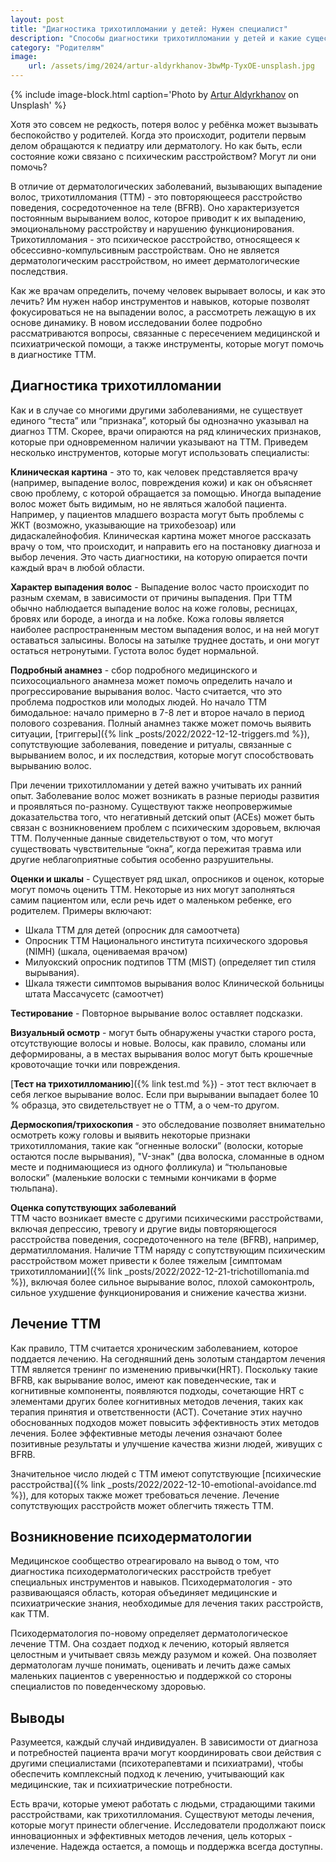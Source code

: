 ```yaml
---
layout: post
title: "Диагностика трихотилломании у детей: Нужен специалист"
description: "Способы диагностики трихотилломании у детей и какие существуют способы лечения трихотилломании у детей."
category: "Родителям"
image:
    url: /assets/img/2024/artur-aldyrkhanov-3bwMp-TyxOE-unsplash.jpg
---
```


{% include image-block.html
caption='Photo by <a href="https://unsplash.com/@aldyrkhanov" rel="nofollow">Artur Aldyrkhanov</a> on Unsplash'
%}

Хотя это совсем не редкость, потеря волос у ребёнка может вызывать беспокойство у родителей.  Когда это происходит, 
родители первым делом обращаются к педиатру или дерматологу. Но как быть, если состояние кожи связано с психическим расстройством? Могут ли они помочь?

В отличие от дерматологических заболеваний, вызывающих выпадение волос, трихотилломания (ТТМ) - это повторяющееся расстройство
поведения, сосредоточенное на теле (BFRB). Оно характеризуется постоянным вырыванием волос, которое приводит к их выпадению, 
эмоциональному расстройству и нарушению функционирования. Трихотилломания - это психическое расстройство, относящееся к обсессивно-компульсивным расстройствам. 
Оно не является дерматологическим расстройством, но имеет дерматологические последствия.

Как же врачам определить, почему человек вырывает волосы, и как это лечить? Им нужен набор инструментов и навыков, которые 
позволят фокусироваться не на выпадении волос, а рассмотреть лежащую в их основе динамику. В новом исследовании более 
подробно рассматриваются вопросы, связанные с пересечением медицинской и психиатрической помощи, а также инструменты, которые могут помочь в диагностике ТТМ.

## Диагностика трихотилломании

Как и в случае со многими другими заболеваниями, не существует единого “теста” или “признака”, который бы однозначно 
указывал на диагноз ТТМ. Скорее, врачи опираются на ряд клинических признаков, которые при одновременном наличии 
указывают на ТТМ. Приведем несколько инструментов, которые могут использовать специалисты:

**Клиническая картина** - это то, как человек представляется врачу (например, выпадение волос, повреждения кожи) и как он объясняет 
свою проблему, с которой обращается за помощью. Иногда выпадение волос может быть видимым, но не являться жалобой пациента. 
Например, у пациентов младшего возраста могут быть проблемы с ЖКТ (возможно, указывающие на трихобезоар) или дидаскалейнофобия. 
Клиническая картина может многое рассказать врачу о том, что происходит, и направить его на постановку диагноза и 
выбор лечения. Это часть диагностики, на которую опирается почти каждый врач в любой области.

**Характер выпадения волос** - Выпадение волос часто происходит по разным схемам, в зависимости от причины выпадения. 
При ТТМ обычно наблюдается выпадение волос на коже головы, ресницах, бровях или бороде, а иногда и на лобке.
Кожа головы является наиболее распространенным местом выпадения волос, и на ней могут оставаться залысины. 
Волосы на затылке труднее достать, и они могут остаться нетронутыми. Густота волос будет нормальной.

**Подробный анамнез** - сбор подробного медицинского и психосоциального анамнеза может помочь определить начало и 
прогрессирование вырывания волос. Часто считается, что это проблема подростков или молодых людей. 
Но начало ТТМ бимодальное: начало примерно в 7-8 лет и второе начало в период полового созревания. Полный 
анамнез также может помочь выявить ситуации, [триггеры]({% link _posts/2022/2022-12-12-triggers.md %}), сопутствующие заболевания, поведение и ритуалы, связанные 
с вырыванием волос, и их последствия, которые могут способствовать вырыванию волос.

При лечении трихотилломании у детей важно учитывать их ранний опыт. Заболевание волос может возникать в разные периоды развития 
и проявляться по-разному. Существуют также неопровержимые доказательства того, что негативный детский опыт (ACEs) 
может быть связан с возникновением проблем с психическим здоровьем, включая ТТМ. Полученные данные свидетельствуют 
о том, что могут существовать чувствительные “окна”, когда пережитая травма или другие неблагоприятные события особенно разрушительны.

**Оценки и шкалы** - Существует ряд шкал, опросников и оценок, которые могут помочь оценить ТТМ. Некоторые из них 
могут заполняться самим пациентом или, если речь идет о маленьком ребенке, его родителем. Примеры включают:

- Шкала ТТМ для детей (опросник для самоотчета)
- Опросник ТТМ Национального института психического здоровья (NIMH) (шкала, оцениваемая врачом)
- Милуокский опросник подтипов ТТМ (MIST) (определяет тип стиля вырывания).
- Шкала тяжести симптомов вырывания волос Клинической больницы штата Массачусетс (самоотчет)

**Тестирование** - Повторное вырывание волос оставляет подсказки.

**Визуальный осмотр** - могут быть обнаружены участки старого роста, отсутствующие волосы и новые. Волосы, как правило, 
сломаны или деформированы, а в местах вырывания волос могут быть крошечные кровоточащие точки или повреждения.

[**Тест на трихотилломанию**]({% link test.md %}) - этот тест включает в себя легкое вырывание волос. Если при вырывании выпадает 
более 10 % образца, это свидетельствует не о ТТМ, а о чем-то другом.

**Дермоскопия/трихоскопия** - это обследование позволяет внимательно осмотреть кожу головы и выявить некоторые признаки
трихотилломания, такие как “огненные волоски” (волоски, которые остаются после вырывания), "V-знак" (два волоска, сломанные в одном месте 
и поднимающиеся из одного фолликула) и “тюльпановые волоски” (маленькие волоски с темными кончиками в форме тюльпана).

**Оценка сопутствующих заболеваний**  
ТТМ часто возникает вместе с другими психическими расстройствами, включая депрессию, тревогу и другие виды повторяющегося 
расстройства поведения, сосредоточенного на теле (BFRB), например, дерматилломания. Наличие ТТМ наряду с сопутствующим 
психическим расстройством может привести к более тяжелым [симптомам трихотилломании]({% link _posts/2022/2022-12-21-trichotillomania.md %}),
включая более сильное вырывание волос, плохой самоконтроль, сильное ухудшение функционирования и снижение качества жизни.

## Лечение ТТМ

Как правило, ТТМ считается хроническим заболеванием, которое поддается лечению. На сегодняшний день золотым стандартом лечения 
ТТМ является тренинг по изменению привычки(HRT). Поскольку такие BFRB, как вырывание волос, имеют как поведенческие, так 
и когнитивные компоненты, появляются подходы, сочетающие HRT с элементами других более когнитивных методов лечения, таких 
как терапия принятия и ответственности (ACT). Сочетание этих научно обоснованных подходов может повысить эффективность
этих методов лечения. Более эффективные методы лечения означают более позитивные результаты и улучшение качества жизни людей, живущих с BFRB.

Значительное число людей с ТТМ имеют сопутствующие [психические расстройства]({% link _posts/2022/2022-12-10-emotional-avoidance.md %}), для которых также может требоваться лечение. 
Лечение сопутствующих расстройств может облегчить тяжесть ТТМ.

## Возникновение психодерматологии

Медицинское сообщество отреагировало на вывод о том, что диагностика психодерматологических расстройств требует 
специальных инструментов и навыков. Психодерматология - это развивающаяся область, которая объединяет медицинские 
и психиатрические знания, необходимые для лечения таких расстройств, как ТТМ.

Психодерматология по-новому определяет дерматологическое лечение ТТМ. Она создает подход к лечению, который является 
целостным и учитывает связь между разумом и кожей. Она позволяет дерматологам лучше понимать, оценивать и лечить даже 
самых маленьких пациентов с уверенностью и поддержкой со стороны специалистов по поведенческому здоровью.

## Выводы

Разумеется, каждый случай индивидуален. В зависимости от диагноза и потребностей пациента врачи могут координировать свои 
действия с другими специалистами (психотерапевтами и психиатрами), чтобы обеспечить комплексный подход к лечению, 
учитывающий как медицинские, так и психиатрические потребности.

Есть врачи, которые умеют работать с людьми, страдающими такими расстройствами, как трихотилломания. Существуют методы лечения, 
которые могут принести облегчение. Исследователи продолжают поиск инновационных и эффективных методов лечения, цель 
которых - излечение. Надежда остается, а помощь и поддержка всегда доступны.
